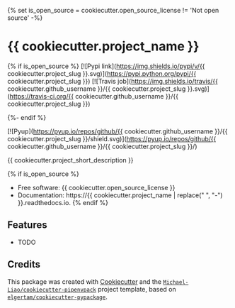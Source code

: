 {% set is_open_source = cookiecutter.open_source_license != 'Not open source' -%}

# {{ cookiecutter.project_name }}

{% if is_open_source %}
[![Pypi link](https://img.shields.io/pypi/v/{{ cookiecutter.project_slug }}.svg)](https://pypi.python.org/pypi/{{ cookiecutter.project_slug }})
[![Travis job](https://img.shields.io/travis/{{ cookiecutter.github_username }}/{{ cookiecutter.project_slug }}.svg)](https://travis-ci.org/{{ cookiecutter.github_username }}/{{ cookiecutter.project_slug }})

{%- endif %}

[![Pyup](https://pyup.io/repos/github/{{ cookiecutter.github_username }}/{{ cookiecutter.project_slug }}/shield.svg)](https://pyup.io/repos/github/{{ cookiecutter.github_username }}/{{ cookiecutter.project_slug }}/)


{{ cookiecutter.project_short_description }}

{% if is_open_source %}
* Free software: {{ cookiecutter.open_source_license }}
* Documentation: https://{{ cookiecutter.project_name | replace(" ", "-") }}.readthedocs.io.
{% endif %}

## Features

* TODO

## Credits

This package was created with [Cookiecutter] and the [`Michael-Liao/cookiecutter-pipenvpack`] project template,
based on [`elgertam/cookiecutter-pypackage`].

[Cookiecutter]: https://github.com/audreyr/cookiecutter
[`Michael-Liao/cookiecutter-pipenvpack`]: https://github.com/Michael-Liao/cookiecutter-pipenvpack
[`elgertam/cookiecutter-pypackage`]: https://github.com/elgertam/cookiecutter-pypackage
